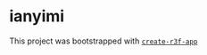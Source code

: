 # ianyimi

This project was bootstrapped with [`create-r3f-app`](https://github.com/utsuboco/create-r3f-app)